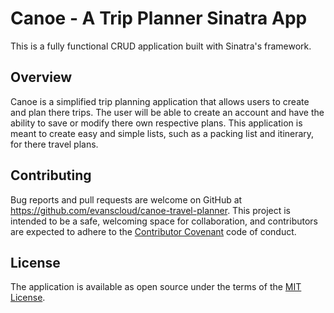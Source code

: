 # Canoe - A Trip Planner Sinatra App

This is a fully functional CRUD application built with Sinatra's framework.

## Overview

Canoe is a simplified trip planning application that allows users to create and plan there trips. The user will be able to create an account and have the ability to save or modify there own respective plans. This application is meant to create easy and simple lists, such as a packing list and itinerary, for there travel plans.

## Contributing

Bug reports and pull requests are welcome on GitHub at https://github.com/evanscloud/canoe-travel-planner. This project is intended to be a safe, welcoming space for collaboration, and contributors are expected to adhere to the [Contributor Covenant](http://contributor-covenant.org) code of conduct.


## License

The application is available as open source under the terms of the [MIT License](http://opensource.org/licenses/MIT).
